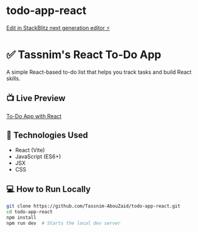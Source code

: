 # todo-app-react

[Edit in StackBlitz next generation editor ⚡️](https://stackblitz.com/~/github.com/Tassnim-AbouZaid/todo-app-react)

# ✅ Tassnim's React To-Do App

A simple React-based to-do list that helps you track tasks and build React skills.

## 📺 Live Preview
[To-Do App with React](https://stackblitz.com/~/github.com/Tassnim-AbouZaid/todo-app-react)

## 🚀 Technologies Used
- React (Vite)
- JavaScript (ES6+)
- JSX
- CSS

## 💻 How to Run Locally
```bash
git clone https://github.com/Tassnim-AbouZaid/todo-app-react.git
cd todo-app-react
npm install
npm run dev  # Starts the local dev server